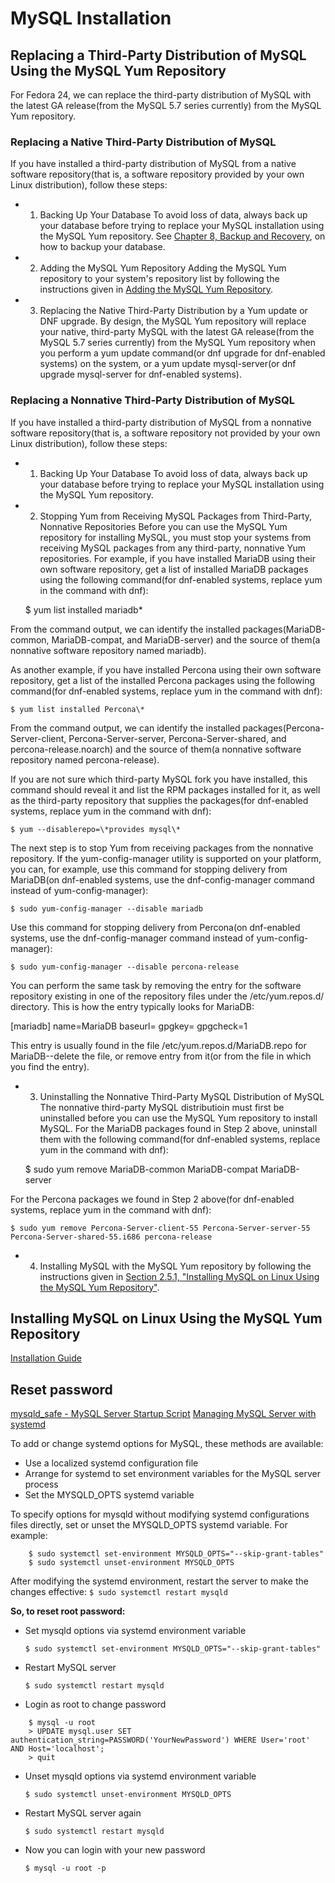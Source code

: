 # MySQL Installation


## Replacing a Third-Party Distribution of MySQL Using the MySQL Yum Repository

For Fedora 24, we can replace the third-party distribution of MySQL with the latest GA release(from the MySQL 5.7 series currently)
from the MySQL Yum repository.

### Replacing a Native Third-Party Distribution of MySQL

If you have installed a third-party distribution of MySQL from a native software repository(that is, a software repository provided by your own Linux distribution), follow these steps:

* 1. Backing Up Your Database
To avoid loss of data, always back up your database before trying to replace your MySQL installation using the MySQL Yum repository. See [Chapter 8, Backup and Recovery](https://dev.mysql.com/doc/refman/5.7/en/backup-and-recovery.html), on how to backup your database.
* 2. Adding the MySQL Yum Repository
Adding the MySQL Yum repository to your system's repository list by following the instructions given in [Adding the MySQL Yum Repository](https://dev.mysql.com/doc/refman/5.7/en/linux-installation-yum-repo.html#yum-repo-setup).
* 3. Replacing the Native Third-Party Distribution by a Yum update or DNF upgrade.
By design, the MySQL Yum repository will replace your native, third-party MySQL with the latest GA release(from the MySQL 5.7 series currently) from the MySQL Yum repository when you perform a yum update command(or dnf upgrade for dnf-enabled systems) on the system, or a yum update mysql-server(or dnf upgrade mysql-server for dnf-enabled systems).

### Replacing a Nonnative Third-Party Distribution of MySQL

If you have installed a third-party distribution of MySQL from a nonnative software repository(that is, a software repository not provided by your own Linux distribution), follow these steps:

* 1. Backing Up Your Database
To avoid loss of data, always back up your database before trying to replace your MySQL installation using the MySQL Yum repository.
* 2. Stopping Yum from Receiving MySQL Packages from Third-Party, Nonnative Repositories
Before you can use the MySQL Yum repository for installing MySQL, you must stop your systems from receiving MySQL packages from any third-party, nonnative Yum repositories.
For example, if you have installed MariaDB using their own software repository, get a list of installed MariaDB packages using the following command(for dnf-enabled systems, replace yum in the command with dnf):

    $ yum list installed mariadb\*

From the command output, we can identify the installed packages(MariaDB-common, MariaDB-compat, and MariaDB-server) and the source of them(a nonnative software repository named mariadb).

As another example, if you have installed Percona using their own software repository, get a list of the installed Percona packages using the following command(for dnf-enabled systems, replace yum in the command with dnf):

    $ yum list installed Percona\*

From the command output, we can identify the installed packages(Percona-Server-client, Percona-Server-server, Percona-Server-shared, and percona-release.noarch) and the source of them(a nonnative software repository named percona-release).

If you are not sure which third-party MySQL fork you have installed, this command should reveal it and list the RPM packages installed for it, as well as the third-party repository that supplies the packages(for dnf-enabled systems, replace yum in the command with dnf):

    $ yum --disablerepo=\*provides mysql\*

The next step is to stop Yum from receiving packages from the nonnative repository. If the yum-config-manager utility is supported on your platform, you can, for example, use this command for stopping delivery from MariaDB(on dnf-enabled systems, use the dnf-config-manager command instead of yum-config-manager):

    $ sudo yum-config-manager --disable mariadb

Use this command for stopping delivery from Percona(on dnf-enabled systems, use the dnf-config-manager command instead of yum-config-manager):

    $ sudo yum-config-manager --disable percona-release

You can perform the same task by removing the entry for the software repository existing in one of the repository files under the /etc/yum.repos.d/ directory. This is how the entry typically looks for MariaDB:

[mariadb]
name=MariaDB
baseurl=<base url for repository>
gpgkey=<url for GPG key>
gpgcheck=1

This entry is usually found in the file /etc/yum.repos.d/MariaDB.repo for MariaDB--delete the file, or remove entry from it(or from the file in which you find the entry).

* 3. Uninstalling the Nonnative Third-Party MySQL Distribution of MySQL
The nonnative third-party MySQL distributioin must first be uninstalled before you can use the MySQL Yum repository to install MySQL. For the MariaDB packages found in Step 2 above, uninstall them with the following command(for dnf-enabled systems, replace yum in the command with dnf):

    $ sudo yum remove MariaDB-common MariaDB-compat MariaDB-server

For the Percona packages we found in Step 2 above(for dnf-enabled systems, replace yum in the command with dnf):

    $ sudo yum remove Percona-Server-client-55 Percona-Server-server-55 Percona-Server-shared-55.i686 percona-release

* 4. Installing MySQL with the MySQL Yum repository by following the instructions given in [Section 2.5.1, "Installing MySQL on Linux Using the MySQL Yum Repository"](https://dev.mysql.com/doc/refman/5.7/en/linux-installation-yum-repo.html).

## Installing MySQL on Linux Using the MySQL Yum Repository

[Installation Guide](https://dev.mysql.com/doc/refman/5.7/en/linux-installation-yum-repo.html)



## Reset password

[mysqld_safe - MySQL Server Startup Script](https://dev.mysql.com/doc/refman/5.7/en/mysqld-safe.html)
[Managing MySQL Server with systemd](https://dev.mysql.com/doc/refman/5.7/en/server-management-using-systemd.html)

To add or change systemd options for MySQL, these methods are available:
* Use a localized systemd configuration file
* Arrange for systemd to set environment variables for the MySQL server process
* Set the MYSQLD_OPTS systemd variable

To specify options for mysqld without modifying systemd configurations files directly, set or unset the MYSQLD_OPTS systemd variable. For example:
```
    $ sudo systemctl set-environment MYSQLD_OPTS="--skip-grant-tables"
    $ sudo systemctl unset-environment MYSQLD_OPTS
```

After modifying the systemd environment, restart the server to make the changes effective:
    `$ sudo systemctl restart mysqld`

__So, to reset root password:__

* Set mysqld options via systemd environment variable

    `$ sudo systemctl set-environment MYSQLD_OPTS="--skip-grant-tables"`

* Restart MySQL server

    `$ sudo systemctl restart mysqld`

* Login as root to change password

```
    $ mysql -u root
    > UPDATE mysql.user SET authentication_string=PASSWORD('YourNewPassword') WHERE User='root' AND Host='localhost';
    > quit
```
* Unset mysqld options via systemd environment variable

    `$ sudo systemctl unset-environment MYSQLD_OPTS`

* Restart MySQL server again

    `$ sudo systemctl restart mysqld`

* Now you can login with your new password

    `$ mysql -u root -p`

##
